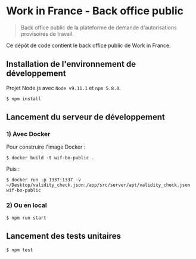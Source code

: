 # Work in France - Back office public

> Back office public de la plateforme de demande d'autorisations provisoires de travail.

Ce dépôt de code contient le back office public de Work in France.

## Installation de l'environnement de développement

Projet Node.js avec `Node v9.11.1` et `npm 5.8.0`.

```shell
$ npm install
```

## Lancement du serveur de développement

### 1) Avec Docker

Pour construire l'image Docker :

```shell
$ docker build -t wif-bo-public .
```

Puis :

```shell
$ docker run -p 1337:1337 -v ~/Desktop/validity_check.json:/app/src/server/apt/validity_check.json wif-bo-public
```

### 2) Ou en local

```shell
$ npm run start
```

## Lancement des tests unitaires

```shell
$ npm test
```
